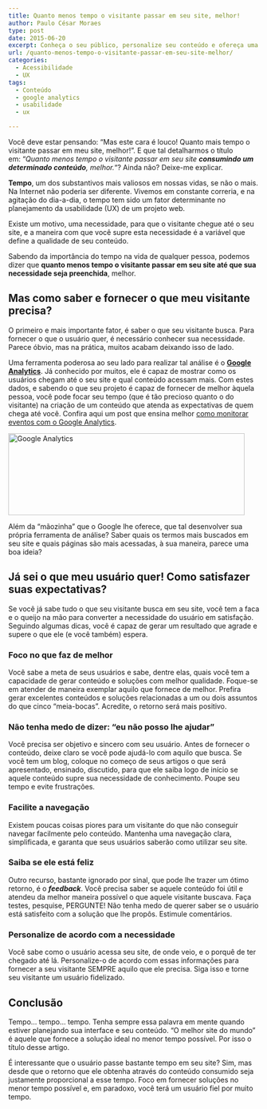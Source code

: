 ```yaml
---
title: Quanto menos tempo o visitante passar em seu site, melhor!
author: Paulo César Moraes
type: post
date: 2015-06-20
excerpt: Conheça o seu público, personalize seu conteúdo e ofereça uma experiência focada no tempo aos usuários do seu site.
url: /quanto-menos-tempo-o-visitante-passar-em-seu-site-melhor/
categories:
  - Acessibilidade
  - UX
tags:
  - Conteúdo
  - google analytics
  - usabilidade
  - ux

---
```

Você deve estar pensando: &#8220;Mas este cara é louco! Quanto mais tempo o visitante passar em meu site, melhor!&#8221;. E que tal detalharmos o título em: &#8220;_Quanto menos tempo o visitante passar em seu site **consumindo um determinado conteúdo**, melhor._&#8220;? Ainda não? Deixe-me explicar.

**Tempo**, um dos substantivos mais valiosos em nossas vidas, se não o mais. Na Internet não poderia ser diferente. Vivemos em constante correria, e na agitação do dia-a-dia, o tempo tem sido um fator determinante no planejamento da usabilidade (UX) de um projeto web.

Existe um motivo, uma necessidade, para que o visitante chegue até o seu site, e a maneira com que você supre esta necessidade é a variável que define a qualidade de seu conteúdo.

Sabendo da importância do tempo na vida de qualquer pessoa, podemos dizer que **quanto menos tempo o visitante passar em seu site até que sua necessidade seja preenchida**, melhor.

## Mas como saber e fornecer o que meu visitante precisa?

O primeiro e mais importante fator, é saber o que seu visitante busca. Para fornecer o que o usuário quer, é necessário conhecer sua necessidade. Parece óbvio, mas na prática, muitos acabam deixando isso de lado.

Uma ferramenta poderosa ao seu lado para realizar tal análise é o **<a href="http://www.google.com/analytics/" target="_blank">Google Analytics</a>**. Já conhecido por muitos, ele é capaz de mostrar como os usuários chegam até o seu site e qual conteúdo acessam mais. Com estes dados, e sabendo o que seu projeto é capaz de fornecer de melhor àquela pessoa, você pode focar seu tempo (que é tão precioso quanto o do visitante) na criação de um conteúdo que atenda as expectativas de quem chega até você. Confira aqui um post que ensina melhor <a href="http://tableless.com.br/monitoramento-de-eventos-com-google-analytics/" target="_blank">como monitorar eventos com o Google Analytics</a>.

[<img class=" size-full wp-image-39272 aligncenter" src="http://tableless.com.br/wp-content/uploads/2013/10/google-analytics_products_sm_01.jpg" alt="Google Analytics" width="474" height="164" srcset="uploads/2013/10/google-analytics_products_sm_01.jpg 474w, uploads/2013/10/google-analytics_products_sm_01-329x113.jpg 329w" sizes="(max-width: 474px) 100vw, 474px" />][1]

Além da &#8220;mãozinha&#8221; que o Google lhe oferece, que tal desenvolver sua própria ferramenta de análise? Saber quais os termos mais buscados em seu site e quais páginas são mais acessadas, à sua maneira, parece uma boa ideia?

## Já sei o que meu usuário quer! Como satisfazer suas expectativas?

Se você já sabe tudo o que seu visitante busca em seu site, você tem a faca e o queijo na mão para converter a necessidade do usuário em satisfação. Seguindo algumas dicas, você é capaz de gerar um resultado que agrade e supere o que ele (e você também) espera.

### Foco no que faz de melhor

Você sabe a meta de seus usuários e sabe, dentre elas, quais você tem a capacidade de gerar conteúdo e soluções com melhor qualidade. Foque-se em atender de maneira exemplar aquilo que fornece de melhor. Prefira gerar excelentes conteúdos e soluções relacionadas a um ou dois assuntos do que cinco &#8220;meia-bocas&#8221;. Acredite, o retorno será mais positivo.

### Não tenha medo de dizer: &#8220;eu não posso lhe ajudar&#8221;

Você precisa ser objetivo e sincero com seu usuário. Antes de fornecer o conteúdo, deixe claro se você pode ajudá-lo com aquilo que busca. Se você tem um blog, coloque no começo de seus artigos o que será apresentado, ensinado, discutido, para que ele saiba logo de início se aquele conteúdo supre sua necessidade de conhecimento. Poupe seu tempo e evite frustrações.

### Facilite a navegação

Existem poucas coisas piores para um visitante do que não conseguir navegar facilmente pelo conteúdo. Mantenha uma navegação clara, simplificada, e garanta que seus usuários saberão como utilizar seu site.

### Saiba se ele está feliz

Outro recurso, bastante ignorado por sinal, que pode lhe trazer um ótimo retorno, é o _**feedback**_. Você precisa saber se aquele conteúdo foi útil e atendeu da melhor maneira possível o que aquele visitante buscava. Faça testes, pesquise, PERGUNTE! Não tenha medo de querer saber se o usuário está satisfeito com a solução que lhe propôs. Estimule comentários.

### Personalize de acordo com a necessidade

Você sabe como o usuário acessa seu site, de onde veio, e o porquê de ter chegado até lá. Personalize-o de acordo com essas informações para fornecer a seu visitante SEMPRE aquilo que ele precisa. Siga isso e torne seu visitante um usuário fidelizado.

## Conclusão

Tempo&#8230; tempo&#8230; tempo. Tenha sempre essa palavra em mente quando estiver planejando sua interface e seu conteúdo. &#8220;O melhor site do mundo&#8221; é aquele que fornece a solução ideal no menor tempo possível. Por isso o título desse artigo.

É interessante que o usuário passe bastante tempo em seu site? Sim, mas desde que o retorno que ele obtenha através do conteúdo consumido seja justamente proporcional a esse tempo. Foco em fornecer soluções no menor tempo possível e, em paradoxo, você terá um usuário fiel por muito tempo.

 [1]: http://tableless.com.br/wp-content/uploads/2013/10/google-analytics_products_sm_01.jpg